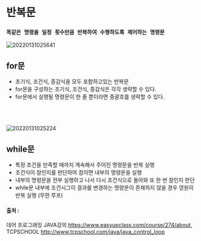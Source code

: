 # 반복문

### `똑같은 명령을 일정 횟수만큼 반복하여 수행하도록 제어하는 명령문`

![20220131025641](https://user-images.githubusercontent.com/78770230/151711338-6f3ed5a8-5203-48c3-a21a-36a5d97c8921.jpg)
## for문

- 초기식, 조건식, 증감식을 모두 포함하고있는 반복문
- for문을 구성하는 초기식, 조건식, 증감식은 각각 생략할 수 있다.
- for문에서 실행될 명령문이 한 줄 뿐이라면 중괄호를 생략할 수 있다.
<br><br><br><br>



![20220131025224](https://user-images.githubusercontent.com/78770230/151711152-b451a58f-866e-44f1-9f6e-f50278aaa6e2.jpg)
## while문



- 특정 조건을 만족할 때까지 계속해서 주어진 명령문을 반복 실행
- 조건식이 참인지를 판단하여 참이면 내부의 명령문을 실행
- 내부의 명령문을 전부 실행하고 나서 다시 조건식으로 돌아와 또 한 번 참인지 판단
- while문 내부에 조건시그이 결과를 변경하는 명령문이 존재하지 않을 경우 영원히 반복 실행 (무한 루프)


#### 출처 : 
데어 프로그래밍 JAVA강의 <https://www.easyupclass.com/course/274/about>,  
TCPSCHOOL <http://www.tcpschool.com/java/java_control_loop>
